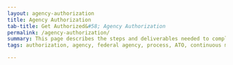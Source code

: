 ```yaml
---
layout: agency-authorization
title: Agency Authorization
tab-title: Get Authorized&#58; Agency Authorization
permalink: /agency-authorization/
summary: This page describes the steps and deliverables needed to complete the agency authorization process. The process is broken down into pre-authorization, authorization, and post authorization. 
tags: authorization, agency, federal agency, process, ATO, continuous monitoring, security review 

---
```


